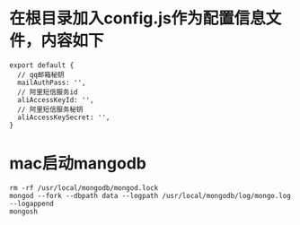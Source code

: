 # 在根目录加入config.js作为配置信息文件，内容如下

```
export default {
  // qq邮箱秘钥
  mailAuthPass: '',
  // 阿里短信服务id
  aliAccessKeyId: '',
  // 阿里短信服务秘钥
  aliAccessKeySecret: '',
}
```

# mac启动mangodb

```
rm -rf /usr/local/mongodb/mongod.lock
mongod --fork --dbpath data --logpath /usr/local/mongodb/log/mongo.log --logappend
mongosh
```
